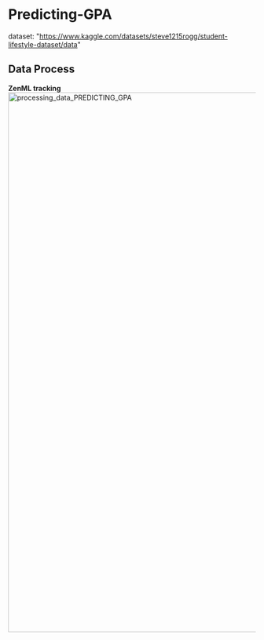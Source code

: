 # Predicting-GPA

dataset: "https://www.kaggle.com/datasets/steve1215rogg/student-lifestyle-dataset/data"


## Data Process
**ZenML tracking**
<img width="1100" alt="processing_data_PREDICTING_GPA" src="https://github.com/user-attachments/assets/2ba4f8a9-b9a5-4188-b2d5-ae569267384e">

